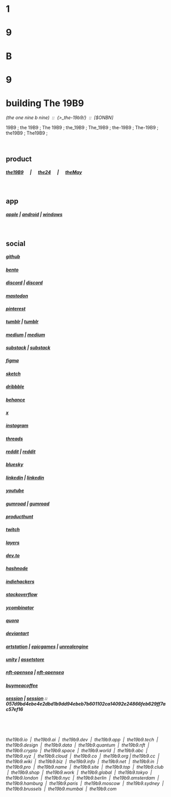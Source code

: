   
    
# **1**  
# **9**  
# **B**  
# **9**  
  
# **building The 19B9**
*(the one nine b nine) &nbsp;::&nbsp; {>_the-19b9/} &nbsp;::&nbsp; [$ONBN]*  
  
19B9 ; the 19B9 ; The 19B9 ; the_19B9 ; The_19B9 ; the-19B9 ; The-19B9 ; the19B9 ; The19B9 ;   
    
&nbsp;&nbsp;  
  
## product  
##### [the19B9](https://the19b9.github.io/the19b9/#the19B9)&nbsp;&nbsp;&nbsp;&nbsp;&nbsp;&nbsp;|&nbsp;&nbsp;&nbsp;&nbsp;&nbsp;&nbsp;[the24](https://the19b9.github.io/the19b9/#the25)&nbsp;&nbsp;&nbsp;&nbsp;&nbsp;&nbsp;|&nbsp;&nbsp;&nbsp;&nbsp;&nbsp;&nbsp;[theMay](https://the19b9.github.io/the19b9/#theMay)  
  
&nbsp;&nbsp;  
  
## app  
##### [apple](https://apps.apple.com/us/app/the19b9) | [android](https://play.google.com/store/apps/details?id=com.the19b9) | [windows](https://apps.microsoft.com/detail/the19B9)
  
&nbsp;&nbsp;  
  
## social  
##### [github](https://the19b9.github.io/the19b9)
##### [bento](https://bento.me/the19b9)
##### [discord](https://discord.com/channels/@the19b9) | [discord](https://discord.com/channels/1353474811858522170)
##### [mastodon](https://mastodon.social/@the19b9)
##### [pinterest](https://www.pinterest.com/the19b9)
##### [tumblr](https://the19b9.tumblr.com) | [tumblr](https://www.tumblr.com/the19b9)
##### [medium](https://the19b9.medium.com) | [medium](https://medium.com/@the19b9)
##### [substack](https://the19b9.substack.com) | [substack](https://substack.com/@the19b9)
##### [figma](https://www.figma.com/@the19b9)
##### [sketch](https://www.sketch.com/workspace/19cccbe9-9037-43b1-8494-e6eca867c05e)
##### [dribbble](https://dribbble.com/the19B9)
##### [behance](https://www.behance.net/the19b9)
##### [x](https://x.com/the19b9)
##### [instagram](https://www.instagram.com/the19b9)
##### [threads](https://www.threads.net/@the19b9)
##### [reddit](https://www.reddit.com/r/the19b9/) | [reddit](https://www.reddit.com/user/the19b9)  
##### [bluesky](https://bsky.app/profile/the19b9.bsky.social)
##### [linkedin](https://www.linkedin.com/company/the19b9) | [linkedin](https://www.linkedin.com/in/the19b9)
##### [youtube](https://www.youtube.com/@the19B9)
##### [gumroad](https://the19b9.gumroad.com) | [gumroad](https://www.gumroad.com/the19b9)
##### [producthunt](https://www.producthunt.com/@the19b9)
##### [twitch](https://www.twitch.tv/the19b9)
##### [layers](https://layers.to/the19b9)
##### [dev.to](https://dev.to/the19b9)
##### [hashnode](https://hashnode.com/@the19b9)
##### [indiehackers](https://www.indiehackers.com/the19b9)
##### [stackoverflow](https://stackoverflow.com/users/30118043/the19b9)
##### [ycombinator](https://news.ycombinator.com/user?id=the19b9)
##### [quora](https://www.quora.com/profile/the19b9)
##### [deviantart](https://www.deviantart.com/the19b9)
##### [artstation](https://www.artstation.com/the19b9) | [epicgames](https://www.epicgames.com) | [unrealengine](https://unrealengine.com)
##### [unity](https://cloud.unity.com/home/organizations/13469811413809) | [assetstore](https://assetstore.unity.com)
##### [nft-opensea](https://opensea.io/the19b9) | [nft-opensea](https://opensea.io/0x4Abfa3856C490383FE916486664455eaeC046693)
##### [buymeacoffee](https://buymeacoffee.com/the19b9)
##### [session](https://session.foundation) | [session](https://getsession.org) :: 057d9bd4ebe4e2dbd1b9dd94ebeb7b601102ca14092e24866feb629ff7ac57ef16
  
&nbsp;&nbsp;  
&nbsp;&nbsp;  
  
###### the19b9.io &nbsp;\|&nbsp; the19b9.ai &nbsp;\|&nbsp; the19b9.dev &nbsp;\|&nbsp; the19b9.app &nbsp;\|&nbsp; the19b9.tech &nbsp;\|&nbsp; the19b9.design &nbsp;\|&nbsp; the19b9.data &nbsp;\|&nbsp; the19b9.quantum &nbsp;\|&nbsp; the19b9.nft &nbsp;\|&nbsp; the19b9.crypto &nbsp;\|&nbsp; the19b9.space &nbsp;\|&nbsp; the19b9.world &nbsp;\|&nbsp; the19b9.abc &nbsp;\|&nbsp; the19b9.xyz &nbsp;\|&nbsp; the19b9.cloud &nbsp;\|&nbsp; the19b9.co &nbsp;\|&nbsp; the19b9.org \| the19b9.cc &nbsp;\|&nbsp; the19b9.wiki &nbsp;\|&nbsp; the19b9.biz &nbsp;\|&nbsp; the19b9.info &nbsp;\|&nbsp; the19b9.net &nbsp;\|&nbsp; the19b9.in &nbsp;\|&nbsp; the19b9.pro &nbsp;\|&nbsp; the19b9.name &nbsp;\|&nbsp; the19b9.site &nbsp;\|&nbsp; the19b9.top &nbsp;\|&nbsp; the19b9.club &nbsp;\|&nbsp; the19b9.shop &nbsp;\|&nbsp; the19b9.work &nbsp;\|&nbsp; the19b9.global &nbsp;\|&nbsp; the19b9.tokyo &nbsp;\|&nbsp; the19b9.london &nbsp;\|&nbsp; the19b9.nyc &nbsp;\|&nbsp; the19b9.berlin &nbsp;\|&nbsp; the19b9.amsterdam &nbsp;\|&nbsp; the19b9.hamburg &nbsp;\|&nbsp; the19b9.paris &nbsp;\|&nbsp; the19b9.moscow &nbsp;\|&nbsp; the19b9.sydney &nbsp;\|&nbsp; the19b9.brussels &nbsp;\|&nbsp; the19b9.mumbai &nbsp;\|&nbsp; the19b9.com  
    
<!--
### raw  
mail.the19b9@gmail.com  
the19b9@outlook.com  
the19b9@proton.me  
metamsk : 0x5e4c9dd4e5b1b59f280fec147b8ffdf5e8b9374b  
https://etherscan.io/address/0x5e4c9dd4e5b1b59f280fec147b8ffdf5e8b9374b  
https://the19b9.github.io/the19b9  
https://bento.me/the19b9  
https://discord.com/channels/@the19b9  https://discord.com/channels/1353474811858522170  
https://mastodon.social/@the19b9  
https://www.pinterest.com/the19b9  
https://www.tumblr.com/the19b9  https://the19b9.tumblr.com  
https://medium.com/@the19b9  https://the19b9.medium.com  
https://substack.com/@the19b9  https://the19b9.substack.com  
https://www.figma.com/@the19b9  
https://dribbble.com/the19B9  
https://www.behance.net/the19b9  
https://x.com/the19b9  
https://www.instagram.com/the19b9  
https://www.threads.net/@the19b9  
https://www.reddit.com/user/the19b9  https://www.reddit.com/r/the19b9  
https://bsky.app/profile/the19b9.bsky.social  
https://www.linkedin.com/in/the19b9  https://www.linkedin.com/company/the19b9  
https://www.youtube.com/@the19B9  
https://www.gumroad.com/the19b9  https://the19b9.gumroad.com  
https://www.producthunt.com/@the19b9  
https://www.twitch.tv/the19b9  
https://layers.to/the19b9  
https://opensea.io/the19b9  https://opensea.io/0x4Abfa3856C490383FE916486664455eaeC046693  
https://buymeacoffee.com/the19b9  
https://session.foundation  https://getsession.org  057d9bd4ebe4e2dbd1b9dd94ebeb7b601102ca14092e24866feb629ff7ac57ef16  
https://dev.to/the19b9  
https://hashnode.com/@the19b9  
https://www.indiehackers.com/the19b9  
https://stackoverflow.com/users/30118043/the19b9  
https://news.ycombinator.com/user?id=the19b9  
https://www.sketch.com/workspace/19cccbe9-9037-43b1-8494-e6eca867c05e  
https://www.quora.com/profile/the19b9  
https://www.deviantart.com/the19b9  
https://www.artstation.com/the19b9  
https://cloud.unity.com/home/organizations/13469811413809  
-->

<!--
**the19b9/the19b9** is a ✨ _special_ ✨ repository because its `README.md` (this file) appears on your GitHub profile.

Here are some ideas to get you started:

- 🔭 I’m currently working on ...
- 🌱 I’m currently learning ...
- 👯 I’m looking to collaborate on ...
- 🤔 I’m looking for help with ...
- 💬 Ask me about ...
- 📫 How to reach me: ...
- 😄 Pronouns: ...
- ⚡ Fun fact: ...
-->
